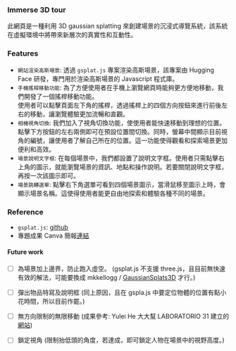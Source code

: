 ### Immerse 3D tour
此網頁是一種利用 3D gaussian splatting 來創建場景的沉浸式導覽系統，該系統在虛擬環境中將帶來新層次的真實性和互動性。

### Features
- `網站渲染高斯場景`: 透過 `gsplat.js` 專案渲染高斯場景，該專案由 Hugging Face 研發，專門用於渲染高斯場景的 Javascript 程式庫。
- `手機搖桿移動功能`: 為了方便使用者在手機上瀏覽網頁時能夠更方便地移動，我們開發了一個搖桿移動功能。<br/>使用者可以點擊頁面左下角的搖桿，透過搖桿上的四個方向按鈕來進行前後左右的移動，讓瀏覽體驗更加流暢和直觀。
- `相機視角切換`: 我們加入了視角切換功能，使使用者能快速移動到理想的位置。點擊下方按鈕的左右兩側即可在預設位置間切換。同時，螢幕中間顯示目前視角的編號，讓使用者了解自己所在的位置。這一功能使得觀看和探索場景更加便利和高效。
- `場景說明文字框`: 在每個場景中，我們都設置了說明文字框。使用者只需點擊右上角的圖示，就能瀏覽場景的資訊、地點和操作說明。若要關閉說明文字框，再按一次該圖示即可。
- `場景跳轉選單`: 點擊右下角選單可看到四個場景圖示，當滑鼠移至圖示上時，會顯示場景名稱。這使得使用者能更自由地探索和體驗各種不同的場景。

### Reference
- `gsplat.js`: [github](//github.com/huggingface/gsplat.js)
- 專題成果 Canva 簡報[連結](https://www.canva.com/design/DAGEQPcNdpc/pl9HuSUc2ehr4o8XUz4QFA/view?utm_content=DAGEQPcNdpc&utm_campaign=designshare&utm_medium=link&utm_source=viewer)

#### Future work
- [ ] 為場景加上邊界，防止跑入虛空。 (gsplat.js 不支援 three.js，且目前無快速有效的解法，可能要換成 mkkellogg / [GaussianSplats3D](//github.com/mkkellogg/GaussianSplats3D) 才行。)
- [ ] 彈出物品特寫及說明框 (同上原因，且在 gspla.js 中要定位物體的位置有點小花時間，所以目前作罷。)
- [ ] 無方向限制的無限移動 (成果參考: Yulei He 大大幫 LABORATORIO 31 建立的[網站](//current-exhibition.com/laboratorio31/))
- [ ] 鎖定視角 (限制抬低頭的角度，若達成，即可鎖定人物在場景中的視野高度。)

